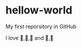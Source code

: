 # hellow-world
My first reporsitory in GitHub

I love :orange:,:apple:,:lemon: and :running:,:badminton:
